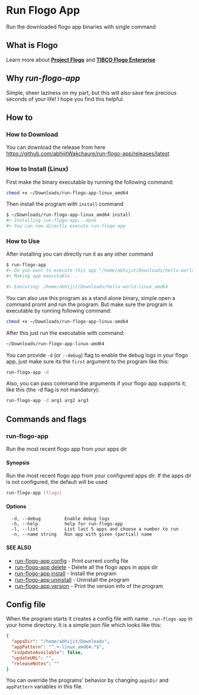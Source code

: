 # Run Flogo App

Run the downloaded flogo app binaries with single command

## What is Flogo

Learn more about [**Project Flogo**](https://www.flogo.io/) and [**TIBCO Flogo Enterprise**](https://www.tibco.com/products/tibco-flogo)

## Why *run-flogo-app*

Simple, sheer laziness on my part, but this will also save few precious seconds of your life! I hope you find this helpful.

## How to

### How to Download

You can download the release from here https://github.com/abhijitWakchaure/run-flogo-app/releases/latest

### How to Install (Linux)

First make the binary executable by running the following command:

```bash
chmod +x ~/Downloads/run-flogo-app-linux_amd64
```

Then install the program with `install` command

```bash
$ ~/Downloads/run-flogo-app-linux_amd64 install
#> Installing run-flogo-app...done
#> You can now directly execute run-flogo-app
```

### How to Use

After installing you can directly run it as any other command

```bash
$ run-flogo-app
#> Do you want to execute this app "/home/abhijit/Downloads/hello-world-linux_amd64" [Y/n]: y
#> Making app executable...

#> Executing: /home/abhijit/Downloads/hello-world-linux_amd64

```

You can also use this program as a stand alone binary, simple open a command promt and run the program.
But make sure the program is executable by running following command:

```bash
chmod +x ~/Downloads/run-flogo-app-linux-amd64
```

After this just run the executable with command:

```bash
~/Downloads/run-flogo-app-linux-amd64
```

You can provide `-d` (or `--debug`) flag to enable the debug logs in your flogo app, just make sure its the `first` argument to the program like this:

```bash
run-flogo-app -d
```

Also, you can pass command line arguments if your flogo app supports it; like this (the -d flag is not mandatory):

```bash
run-flogo-app -d arg1 arg2 arg3
```

## Commands and flags

### run-flogo-app

Run the most recent flogo app from your apps dir

#### Synopsis

Run the most recent flogo app from your configured apps dir. If the apps dir is not configured, the default will be used

```bash
run-flogo-app [flags]
```

#### Options

```text
  -d, --debug         Enable debug logs
  -h, --help          help for run-flogo-app
  -l, --list          List last 5 apps and choose a number to run
  -n, --name string   Run app with given (partial) name
```

#### SEE ALSO

* [run-flogo-app config](docs/run-flogo-app_config.md) - Print current config file
* [run-flogo-app delete](docs/run-flogo-app_delete.md) - Delete all the flogo apps in apps dir
* [run-flogo-app install](docs/run-flogo-app_install.md) - Install the program
* [run-flogo-app uninstall](docs/run-flogo-app_uninstall.md) - Uninstall the program
* [run-flogo-app version](docs/run-flogo-app_version.md) - Print the version info of the program

## Config file

When the program starts it creates a config file with name `.run-flogo-app` in your home directory. It is a simple json file which looks like this:

```json
{
  "appsDir": "/home/abhijit/Downloads",
  "appPattern": "^.+-linux_amd64.*$",
  "isUpdateAvailable": false,
  "updateURL": "",
  "releaseNotes": ""
}
```

You can override the programs' behavior by changing `appsDir` and `appPattern` variables in this file.
